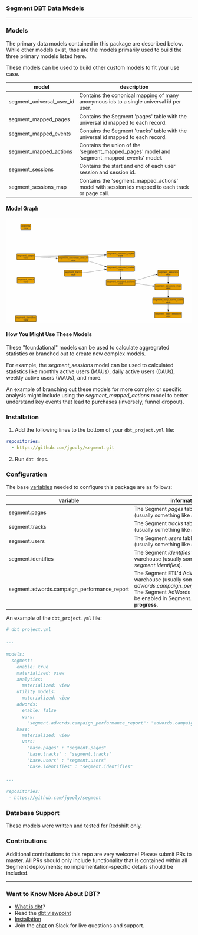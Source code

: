 ### Segment DBT Data Models

---

### Models
The primary data models contained in this package are described below. While other models exist,
thse are the models primarily used to build the three primary models listed here.

These models can be used to build other custom models to fit your use case.

| model | description |
|-------|-------------|
| segment\_universal\_user_id | Contains the cononical mapping of many anonymous ids to a single universal id per user. |
| segment\_mapped\_pages | Contains the Segment 'pages' table with the universal id mapped to each record. |
| segment\_mapped\_events | Contains the Segment 'tracks' table with the universal id mapped to each record. |
| segment\_mapped\_actions | Contains the union of the 'segment\_mapped\_pages' model and 'segment\_mapped\_events' model. |
| segment\_sessions | Contains the start and end of each user session and session id. |
| segment\_sessions\_map | Contains the 'segment\_mapped\_actions' model with session ids mapped to each track or page call. |


#### Model Graph
![segment graph](etc/segment_dbt_graph.png)

#### How You Might Use These Models

These "foundational" models can be used to calculate aggregrated statistics or branched out to create new complex models.

For example, the _segment_sessions_ model can be used to calculated statistics like monthly active users (MAUs), daily active users (DAUs), weekly active users (WAUs), and more.

An example of branching out these models for more complex or specific analysis might include using the _segment_mapped_actions_ model to better understand key events that lead to purchases (inversely, funnel dropout).

### Installation
1. Add the following lines to the bottom of your `dbt_project.yml` file:
```YAML
repositories:
  - https://github.com/jgooly/segment.git
```

2. Run `dbt deps`.

### Configuration
The base [variables](http://dbt.readthedocs.io/en/master/guide/context-variables/#arbitrary-configuration-variables) needed to configure this package are as follows:

| variable | information | required |
|----------|-------------|:--------:|
|segment.pages|The Segment _pages_ table in warehouse (usually something like _segment.pages_).|Yes|
|segment.tracks|The Segment _tracks_ table in warehouse (usually something like _segment.tracks_).|Yes|
|segment.users|The Segment _users_ table in warehouse (usually something like _segment.users_).|No|
|segment.identifies|The Segment _identifies_ table in warehouse (usually something like _segment.identifies_).|No|
|segment.adwords.campaign\_performance\_report|The Segment ETL'd AdWords table in warehouse (usually something like _adwords.campaign\_performance\_report_). The Segment AdWords integration must be enabled in Segment. **This is a work in progress**.|No|

An example of the `dbt_project.yml` file:

```yml
# dbt_project.yml

...

models:  
  segment:
    enable: true
    materialized: view
    analytics:
      materialized: view
    utility_models:
      materialized: view
    adwords:
      enable: false
      vars:
        "segment.adwords.campaign_performance_report": "adwords.campaign_performance_report"
    base:
      materialized: view
      vars:
        "base.pages" : "segment.pages"
        "base.tracks" : "segment.tracks"
        "base.users" : "segment.users"
        "base.identifies" : "segment.identifies"

...

repositories:
 - https://github.com/jgooly/segment
```

### Database Support
These models were written and tested for Redshift only.

### Contributions
Additional contributions to this repo are very welcome!
Please submit PRs to master.
All PRs should only include functionality that is contained within all
Segment deployments; no implementation-specific details should be included.

---

### Want to Know More About DBT?
- [What is dbt](https://dbt.readme.io/docs/overview)?
- Read the [dbt viewpoint](https://dbt.readme.io/docs/viewpoint)
- [Installation](https://dbt.readme.io/docs/installation)
- Join the [chat](http://ac-slackin.herokuapp.com/) on Slack for live questions and support.
